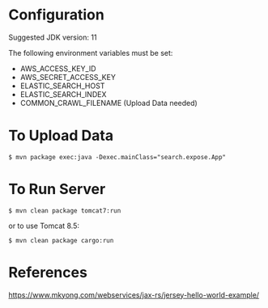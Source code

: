 Configuration
=============
Suggested JDK version: 11

The following environment variables must be set:
* AWS_ACCESS_KEY_ID
* AWS_SECRET_ACCESS_KEY
* ELASTIC_SEARCH_HOST
* ELASTIC_SEARCH_INDEX
* COMMON_CRAWL_FILENAME (Upload Data needed)

To Upload Data
======
```
$ mvn package exec:java -Dexec.mainClass="search.expose.App"
```

To Run Server
======
```
$ mvn clean package tomcat7:run
```
or to use Tomcat 8.5:
```
$ mvn clean package cargo:run
```

References
==========
https://www.mkyong.com/webservices/jax-rs/jersey-hello-world-example/